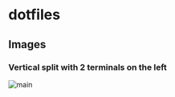 # dotfiles

## Images

### Vertical split with 2 terminals on the left
![main](https://gist.githubusercontent.com/alexisquintero/a246066a7fdc3f938f5b72fd6653ebe4/raw/55d8d9ad8912e082e4fb63b59c9fcb3566a95a2d/desktop.png)
